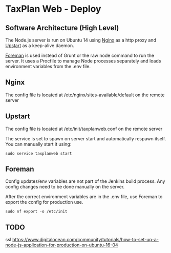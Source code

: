 # TaxPlan Web - Deploy #

## Software Architecture (High Level) ##

The Node.js server is run on Ubuntu 14 using [Nginx](https://www.nginx.com/) as a http proxy and [Upstart](http://upstart.ubuntu.com/) as a keep-alive daemon.  

[Foreman](https://github.com/strongloop/node-foreman) is used instead of Grunt or the raw node command to run the server. It uses a Procfile to manage Node processes separately and loads environment variables from the .env file.


## Nginx ##

The config file is located at /etc/nginx/sites-available/default on the remote server


## Upstart ##

The config file is located at /etc/init/taxplanweb.conf on the remote server

The service is set to spawn on server start and automatically respawn itself.  You can manually start it using:
```
sudo service taxplanweb start
```


## Foreman ##

Config updates/env variables are not part of the Jenkins build process. Any config changes need to be done manually on the server.

After the correct environment variables are in the .env file, use Foreman to export the config for production use.
```
sudo nf export -o /etc/init
```


## TODO ##

ssl https://www.digitalocean.com/community/tutorials/how-to-set-up-a-node-js-application-for-production-on-ubuntu-16-04